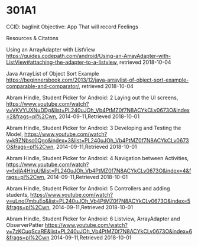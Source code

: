 # 301A1
CCID: baglinit
Objective: App That will record Feelings

Resources & Citatons

Using an ArrayAdapter with ListView
https://guides.codepath.com/android/Using-an-ArrayAdapter-with-ListView#attaching-the-adapter-to-a-listview, retrieved 2018-10-04
 
Java ArrayList of Object Sort Example
https://beginnersbook.com/2013/12/java-arraylist-of-object-sort-example-comparable-and-comparator/, retrieved 2018-10-04

Abram Hindle, Student Picker for Android: 2 Laying out the UI screens, 
https://www.youtube.com/watch?v=VKVYUXNuDDg&list=PL240uJOh_Vb4PtMZ0f7N8ACYkCLv0673O&index=2&frags=pl%2Cwn, 
2014-09-11,Retrieved 2018-10-01

Abram Hindle, Student Picker for Android: 3 Developing and Testing the Model, 
https://www.youtube.com/watch?v=k9ZNbsc0Qgo&index=3&list=PL240uJOh_Vb4PtMZ0f7N8ACYkCLv0673O&frags=pl%2Cwn, 
2014-09-11,Retrieved 2018-10-01

Abram Hindle, Student Picker for Android: 4 Navigation between Activities, 
https://www.youtube.com/watch?v=fxjIA4HIruU&list=PL240uJOh_Vb4PtMZ0f7N8ACYkCLv0673O&index=4&frags=pl%2Cwn, 
2014-09-11,Retrieved 2018-10-01

Abram Hindle, Student Picker for Android: 5 Controllers and adding students, 
https://www.youtube.com/watch?v=uLnoI7mbuEo&list=PL240uJOh_Vb4PtMZ0f7N8ACYkCLv0673O&index=5&frags=pl%2Cwn, 
2014-09-11,Retrieved 2018-10-01

Abram Hindle, Student Picker for Android: 6 Listview, ArrayAdapter and ObserverPatter
https://www.youtube.com/watch?v=7zKCuqScaRE&list=PL240uJOh_Vb4PtMZ0f7N8ACYkCLv0673O&index=6&frags=pl%2Cwn
2014-09-11,Retrieved 2018-10-01


